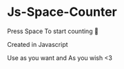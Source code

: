# Js-Space-Counter
Press Space To start counting 🙌

Created in Javascript

Use as you want and As you wish <3
